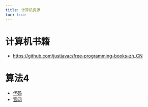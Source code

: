 ```yaml
---
title: 计算机资源
toc: true
---
```


# 计算机书籍
- https://github.com/justjavac/free-programming-books-zh_CN
# 算法4
- [代码](https://github.com/kevin-wayne/algs4)
- [官网](https://algs4.cs.princeton.edu/)
